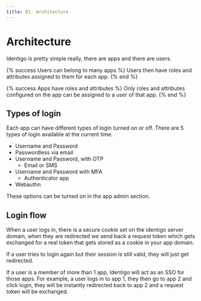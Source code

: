 ```yaml
---
title: 01. Architecture
---
```

# Architecture

Identigo is pretty simple really, there are apps and there are users.

{% success Users can belong to many apps %}
Users then have roles and attributes assigned to them for each app.
{% end %}

{% success Apps have roles and attributes %}
Only roles and attributes configured on the app can be assigned to a user of that app.
{% end %}

## Types of login

Each app can have different types of login turned on or off.
There are 5 types of login available at the current time.

* Username and Password
* Passwordless via email
* Username and Password, with OTP
    * Email or SMS
* Username and Password with MFA
    * Authenticator app
* Webauthn

These options can be turned on in the app admin section.

## Login flow

When a user logs in, there is a secure cookie set on the identigo server domain, when they are redirected we send back a request token which gets exchanged for a real token that gets stored as a cookie in your app domain.

If a user tries to login again but their session is still valid, they will just get redirected.

If a user is a member of more than 1 app, Identigo will act as an SSO for those apps. For example, a user logs in to app 1, they then go to app 2 and click login, they will be instantly redirected back to app 2 and a request token will be exchanged.